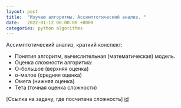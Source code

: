 ```yaml
---
layout: post
title:  "Изучаю алгоритмы. Ассимптотический анализ. "
date:   2022-01-12 00:00:00 +0000
categories: python algorithms
---
```

[id]: https://github.com/NikLaz25/Training_1/blob/main/task_24_4.py

Ассимптотический анализ, краткий конспект:
* Понятия алгоритм, вычислительная (математическая) модель.
* Оценка сложности алгоритма:
* О-большое (верхняя оценка)
* о-малое (средняя оценка)
* Омега (нижняя оценка)
* Тета (точная оценка сложности)

[Ссылка на задачу, где посчитана сложность] [id]




